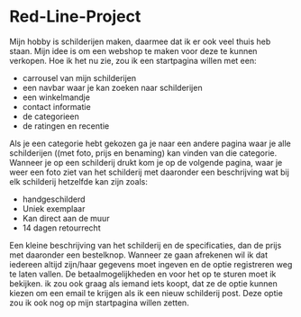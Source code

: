 # Red-Line-Project

Mijn hobby is schilderijen maken, daarmee dat ik er ook veel thuis heb staan.
Mijn idee is om een webshop te maken voor deze te kunnen verkopen.
Hoe ik het nu zie, zou ik een startpagina willen met een:
- carrousel van mijn schilderijen
- een navbar waar je kan zoeken naar schilderijen
- een winkelmandje
- contact informatie 
- de categorieen
- de ratingen en recentie

Als je een categorie hebt gekozen ga je naar een andere pagina waar je alle schilderijen ((met foto, prijs en benaming) kan vinden van die categorie.
Wanneer je op een schilderij drukt kom je op de volgende pagina, waar je weer een foto ziet van het schilderij met daaronder een beschrijving wat bij elk schilderij hetzelfde kan zijn zoals:
- handgeschilderd
- Uniek exemplaar
- Kan direct aan de muur
- 14 dagen retourrecht

Een kleine beschrijving van het schilderij en de specificaties, dan de prijs met daaronder een bestelknop.
Wanneer ze gaan afrekenen wil ik dat iedereen altijd zijn/haar gegevens moet ingeven en de optie registreren weg te laten vallen.
De betaalmogelijkheden en voor het op te sturen moet ik bekijken.
ik zou ook graag als iemand iets koopt, dat ze de optie kunnen kiezen om een email te krijgen als ik een nieuw schilderij post. Deze optie zou ik ook nog op mijn startpagina willen zetten.
